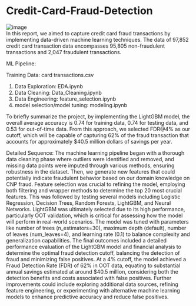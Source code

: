 # Credit-Card-Fraud-Detection
![image](https://github.com/user-attachments/assets/fd5df4ae-8bdb-4a89-bc5e-8873fcc1079d)  
In this report, we aimed to capture credit card fraud transactions by implementing data-driven machine learning techniques. The data of 97,852 credit card transaction data encompasses 95,805 non-fraudulent transactions and 2,047 fraudulent transactions. 

ML Pipeline:

Training Data: card transactions.csv
1. Data Exploration: EDA.ipynb
2. Data Cleaning: Data_Cleaning.ipynb
3. Data Engineering: feature_selection.ipynb
4. model selection/model tuning: modeling.ipynb

To briefly summarize the project, by implementing the LightGBM model, the overall average accuracy is 0.74 for training data, 0.74 for testing data, and 0.53 for out-of-time data. From this approach, we selected FDR@4% as our cutoff, which will be capable of capturing 62% of the fraud transaction that accounts for approximately $40.5 million dollars of savings per year.


Detailed Sequence: 
The machine learning pipeline began with a thorough data cleaning phase where outliers were identified and removed, and missing data points were imputed through various methods, ensuring robustness in the dataset. Then, we generate new features that could potentially indicate fraudulent behavior based on our domain knowledge on CNP fraud. Feature selection was crucial to refining the model, employing both filtering and wrapper methods to determine the top 20 most crucial features. This was followed by testing several models including Logistic Regression, Decision Trees, Random Forests, LightGBM, and Neural Networks. LightGBM was ultimately selected due to its high performance, particularly OOT validation, which is critical for assessing how the model will perform in real-world scenarios. The model was tuned with parameters like number of trees (n_estimators=30), maximum depth (default), number of leaves (num_leaves=4), and learning rate (0.1) to balance complexity and generalization capabilities.
The final outcomes included a detailed performance evaluation of the LightGBM model and financial analysis to determine the optimal fraud detection cutoff, balancing the detection of fraud and minimizing false positives. At a 4% cutoff, the model achieved a Fraud Detection Rate (FDR) of 62% in OOT data, equating to substantial annual savings estimated at around $40.5 million, considering both the detection benefits and costs associated with false positives. Further improvements could include exploring additional data sources, refining feature engineering, or experimenting with alternative machine learning models to enhance predictive accuracy and reduce false positives.
